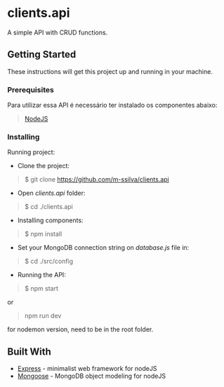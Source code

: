 # clients.api

A simple API with CRUD functions.

## Getting Started

These instructions will get this project up and running in your machine.

### Prerequisites

Para utilizar essa API é necessário ter instalado os componentes abaixo:

> [NodeJS](https://nodejs.org/)

### Installing

Running project:

- Clone the project:

> $ git clone https://github.com/m-ssilva/clients.api

- Open _clients.api_ folder:

> $ cd ./clients.api

- Installing components: 

> $ npm install

- Set your MongoDB connection string on _database.js_ file in:

> $ cd ./src/config

- Running the API:

> $ npm start 

or 

> npm run dev 

for nodemon version, need to be in the root folder.

## Built With

* [Express](https://expressjs.com/) - minimalist web framework for nodeJS
* [Mongoose](https://mongoosejs.com/) - MongoDB object modeling for nodeJS

